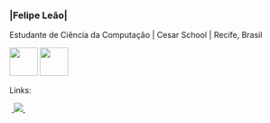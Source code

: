 ### |Felipe Leão|
Estudante de Ciência da Computação | Cesar School | Recife, Brasil


<img width="50" height="50" src="https://cdn.jsdelivr.net/gh/devicons/devicon/icons/c/c-original.svg" />   <img width="50" height="50" src="https://cdn.jsdelivr.net/gh/devicons/devicon/icons/python/python-original.svg" />


Links:

&nbsp;<a href="https://www.linkedin.com/in/felipe-leão-1862892a1/">
  <img src="https://img.shields.io/badge/linkedin-%230077B5.svg?style=for-the-badge&logo=linkedin&logoColor=white">
</a>&nbsp;
